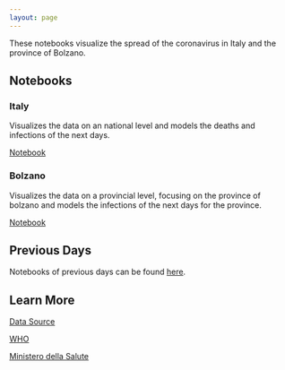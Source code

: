```yaml
---
layout: page
---
```


These notebooks visualize the spread of the coronavirus in Italy and the province of Bolzano.

## Notebooks
### Italy
Visualizes the data on an national level and models the deaths and infections 
of the next days.

[Notebook](https://kredde.github.io/corona-outbreak/italy.html)

### Bolzano
Visualizes the data on a provincial level, focusing on the province of bolzano and
models the infections of the next days for the province.

[Notebook](https://kredde.github.io/corona-outbreak/bolzano.html)

## Previous Days
Notebooks of previous days can be found [here](https://github.com/kredde/corona-outbreak/tree/master/previous).



## Learn More
[Data Source](https://github.com/pcm-dpc/COVID-19)

[WHO](https://www.who.int/)

[Ministero della Salute](http://www.salute.gov.it/nuovocoronavirus)
